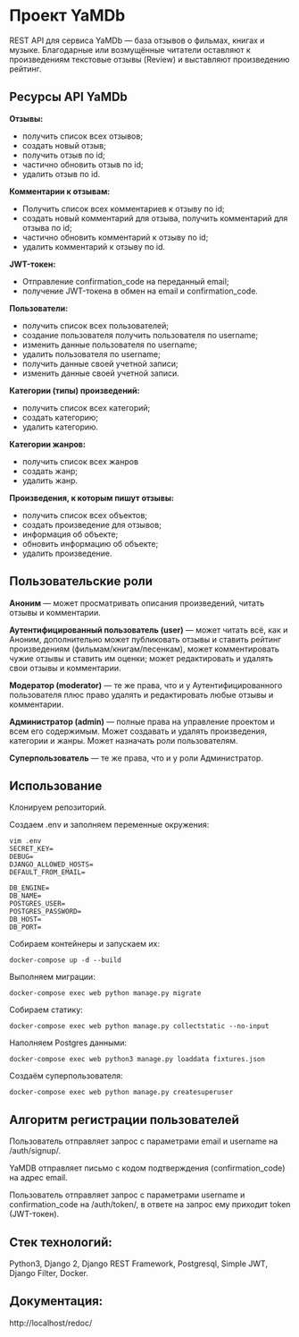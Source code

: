# Проект YaMDb

REST API для сервиса YaMDb — база отзывов о фильмах, книгах и музыке.
Благодарные или возмущённые читатели оставляют к произведениям текстовые отзывы (Review) и выставляют произведению рейтинг.

## Ресурсы API YaMDb

**Отзывы:**
- получить список всех отзывов;
- создать новый отзыв;
- получить отзыв по id;
- частично обновить отзыв по id;
- удалить отзыв по id.

**Комментарии к отзывам:**
- Получить список всех комментариев к отзыву по id;
- создать новый комментарий для отзыва, получить комментарий для отзыва по id;
- частично обновить комментарий к отзыву по id;
- удалить комментарий к отзыву по id.

**JWT-токен:**
- Отправление confirmation_code на переданный email;
- получение JWT-токена в обмен на email и confirmation_code.

**Пользователи:**
- получить список всех пользователей;
- создание пользователя получить пользователя по username;
- изменить данные пользователя по username;
- удалить пользователя по username;
- получить данные своей учетной записи;
- изменить данные своей учетной записи.

**Категории (типы) произведений:**
- получить список всех категорий;
- создать категорию;
- удалить категорию.

**Категории жанров:**
- получить список всех жанров
- создать жанр;
- удалить жанр.

**Произведения, к которым пишут отзывы:**
- получить список всех объектов;
- создать произведение для отзывов;
- информация об объекте;
- обновить информацию об объекте;
- удалить произведение.

## Пользовательские роли

**Аноним** — может просматривать описания произведений, читать отзывы и комментарии.

**Аутентифицированный пользователь (user)** — может читать всё, как и Аноним, дополнительно может публиковать отзывы и ставить рейтинг произведениям (фильмам/книгам/песенкам), может комментировать чужие отзывы и ставить им оценки; может редактировать и удалять свои отзывы и комментарии.

**Модератор (moderator)** — те же права, что и у Аутентифицированного пользователя плюс право удалять и редактировать любые отзывы и комментарии.

**Администратор (admin)** — полные права на управление проектом и всем его содержимым. Может создавать и удалять произведения, категории и жанры. Может назначать роли пользователям.

**Суперпользователь** — те же права, что и у роли Администратор.

## Использование

Клонируем репозиторий.

Создаем .env и заполняем переменные окружения:
```
vim .env
SECRET_KEY=
DEBUG=
DJANGO_ALLOWED_HOSTS=
DEFAULT_FROM_EMAIL=

DB_ENGINE=
DB_NAME=
POSTGRES_USER=
POSTGRES_PASSWORD=
DB_HOST=
DB_PORT=
```

Собираем контейнеры и запускаем их:
```
docker-compose up -d --build
```

Выполняем миграции:
```
docker-compose exec web python manage.py migrate
```

Cобираем статику:
```
docker-compose exec web python manage.py collectstatic --no-input
```

Наполняем Postgres данными:
```
docker-compose exec web python3 manage.py loaddata fixtures.json
```

Cоздаём суперпользователя:
```
docker-compose exec web python manage.py createsuperuser
```

## Алгоритм регистрации пользователей

Пользователь отправляет запрос с параметрами email и username на /auth/signup/.

YaMDB отправляет письмо с кодом подтверждения (confirmation_code) на адрес email.

Пользователь отправляет запрос с параметрами username и confirmation_code на /auth/token/, 
в ответе на запрос ему приходит token (JWT-токен).


## Стек технологий:

Python3, Django 2, Django REST Framework, Postgresql, Simple JWT, Django Filter, Docker.


## Документация:

http://localhost/redoc/
